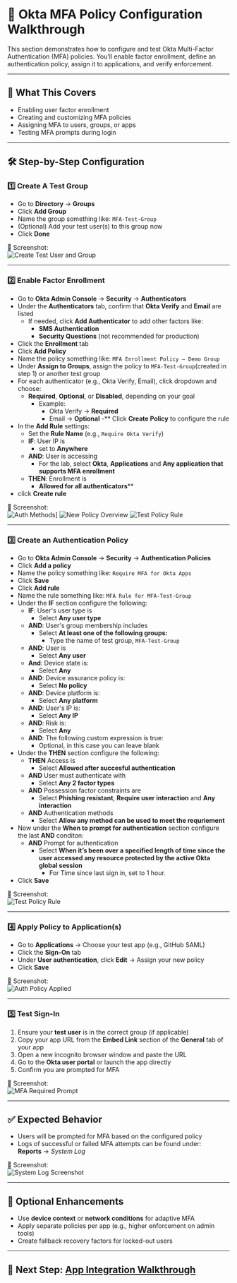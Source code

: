 # 🔐 Okta MFA Policy Configuration Walkthrough

This section demonstrates how to configure and test Okta Multi-Factor Authentication (MFA) policies. You’ll enable factor enrollment, define an authentication policy, assign it to applications, and verify enforcement.

---

## 📝 What This Covers

- Enabling user factor enrollment
- Creating and customizing MFA policies
- Assigning MFA to users, groups, or apps
- Testing MFA prompts during login

---


## 🛠️ Step-by-Step Configuration

### 1️⃣ Create A Test Group
- Go to **Directory** → **Groups**
- Click **Add Group**
- Name the group something like: ```MFA-Test-Group```
- (Optional) Add your test user(s) to this group now
- Click **Done**

📸 Screenshot:  
![Create Test User and Group](./screenshots/mfa-policies/00test-group-created-with-user-added.png
)

---

### 2️⃣ Enable Factor Enrollment

- Go to **Okta Admin Console** → **Security** → **Authenticators**
- Under the **Authenticators** tab, confirm that **Okta Verify** and **Email** are listed
   - If needed, click **Add Authenticator** to add other factors like:
        - **SMS Authentication**
        - **Security Questions** (not recommended for production) 
- Click the **Enrollment** tab
- Click **Add Policy**
- Name the policy something like: ``` MFA Enrollment Policy – Demo Group ```
- Under **Assign to Groups**, assign the policy to ```MFA-Test-Group```(created in step 1) or another test group
- For each authenticator (e.g., Okta Verify, Email), click dropdown and choose:
   - **Required**, **Optional**, or **Disabled**, depending on your goal
        - Example:
             - Okta Verify → **Required**
             - Email → **Optional**
-** Click **Create Policy** to configure the rule
- In the **Add Rule** settings:
   - Set the **Rule Name** (e.g., ```Require Okta Verify```)
   - **IF**: User IP is
      - set to **Anywhere**
   - **AND**: User is accessing
      - For the lab, select **Okta**, **Applications** and **Any application that supports MFA enrollment**
   - **THEN**: Enrollment is
      - **Allowed for all authenticators****
- click **Create rule**
     

📸 Screenshot:  
![Auth Methods](./screenshots/mfa-policies/01available-auth-methods.png
)]
![New Policy Overview](./screenshots/mfa-policies/02new-policy-overview.png
)
![Test Policy Rule](./screenshots/mfa-policies/03test-policy-rule-config.png
)

---

### 3️⃣ Create an Authentication Policy

- Go to **Okta Admin Console** → **Security** → **Authentication Policies**
- Click **Add a policy**
- Name the policy something like: `Require MFA for Okta Apps`
- Click **Save**
- Click **Add rule**
- Name the rule something like: `MFA Rule for MFA-Test-Group`
- Under the **IF** section configure the following:
   - **IF**: User's user type is
      -  Select **Any user type**
   - **AND**: User's group membership includes
      - Select **At least one of the following groups:**
         - Type the name of test group, `MFA-Test-Group`
   - **AND**: User is
      - Select **Any user**
   - **And**: Device state is:
      - Select **Any**
  - **AND**: Device assurance policy is:
     - Select **No policy**
  - **AND**: Device platform is:
     - Select **Any platform**
  - **AND**: User's IP is:
     - Select **Any IP**
  - **AND**: Risk is:
     - Select **Any**
  - **AND**: The following custom expression is true:
     - Optional, in this case you can leave blank
- Under the **THEN** section configure the following:
   - **THEN** Access is
      - Select **Allowed after succesful authentication**
   - **AND** User must authenticate with
      - Select **Any 2 factor types**
   - **AND** Possession factor constraints are
      - Select **Phishing resistant**, **Require user interaction** and **Any interaction**
   - **AND** Authentication methods
      - Select **Allow any method can be used to meet the requriement**
- Now under the **When to prompt for authentication** section configure the last **AND** conditon:
   - **AND** Prompt for authentication
      - Select **When it’s been over a specified length of time since the user accessed any resource protected by the active Okta global session**
         - For Time since last sign in, set to 1 hour.
- Click **Save**
     
📸 Screenshot:  
![Test Policy Rule](./screenshots/mfa-policies/04auth-policy-rule-config.png
)

---

### 4️⃣ Apply Policy to Application(s)

- Go to **Applications** → Choose your test app (e.g., GitHub SAML)
- Click the **Sign-On** tab
- Under **User authentication**, click **Edit** → Assign your new policy
- Click **Save**

📸 Screenshot:  
![Auth Policy Applied](./screenshots/mfa-policies/05policy-applied-to-app.png
)

---

### 5️⃣ Test Sign-In

1. Ensure your **test user** is in the correct group (if applicable)
2. Copy your app URL from the **Embed Link** section of the **General** tab of your app
3. Open a new incognito browser window and paste the URL
4. Go to the **Okta user portal** or launch the app directly
5. Confirm you are prompted for MFA

📸 Screenshot:  
![MFA Required Prompt](./screenshots/mfa-policies/06mfa-required-prompt.png
)

---

## ✅ Expected Behavior

- Users will be prompted for MFA based on the configured policy
- Logs of successful or failed MFA attempts can be found under:  
  **Reports** → *System Log*

📸 Screenshot:  
![System Log Screenshot](./screenshots/mfa-policies/07expected-behavior.png
)


---

## 🔄 Optional Enhancements

- Use **device context** or **network conditions** for adaptive MFA
- Apply separate policies per app (e.g., higher enforcement on admin tools)
- Create fallback recovery factors for locked-out users

---

## 🔗 Next Step: [App Integration Walkthrough](./app-integration.md)

